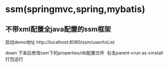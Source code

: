 # ssm(springmvc,spring,mybatis)
## 不带xml配置全java配置的ssm框架

启动demo地址 http://localhost:8080/ssm/user/toList

  down 下来后修改ssm下的properties/db配置文件
  右击parent->run as->install打包运行
